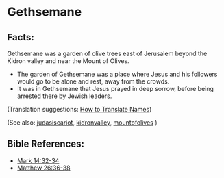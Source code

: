 # Gethsemane #

## Facts: ##

Gethsemane was a garden of olive trees east of Jerusalem beyond the Kidron valley and near the Mount of Olives.

* The garden of Gethsemane was a place where Jesus and his followers would go to be alone and rest, away from the crowds.
* It was in Gethsemane that Jesus prayed in deep sorrow, before being arrested there by Jewish leaders.

(Translation suggestions: [How to Translate Names](https://git.door43.org/Door43/en-ta-translate-vol1/src/master/content/translate_names.md))

(See also: [judasiscariot](../other/judasiscariot.md), [kidronvalley](../other/kidronvalley.md), [mountofolives](../other/mountofolives.md) )

## Bible References: ##

* [Mark 14:32-34](https://door43.org/en/bible/notes/mrk/14/32)
* [Matthew 26:36-38](https://door43.org/en/bible/notes/mat/26/36)

